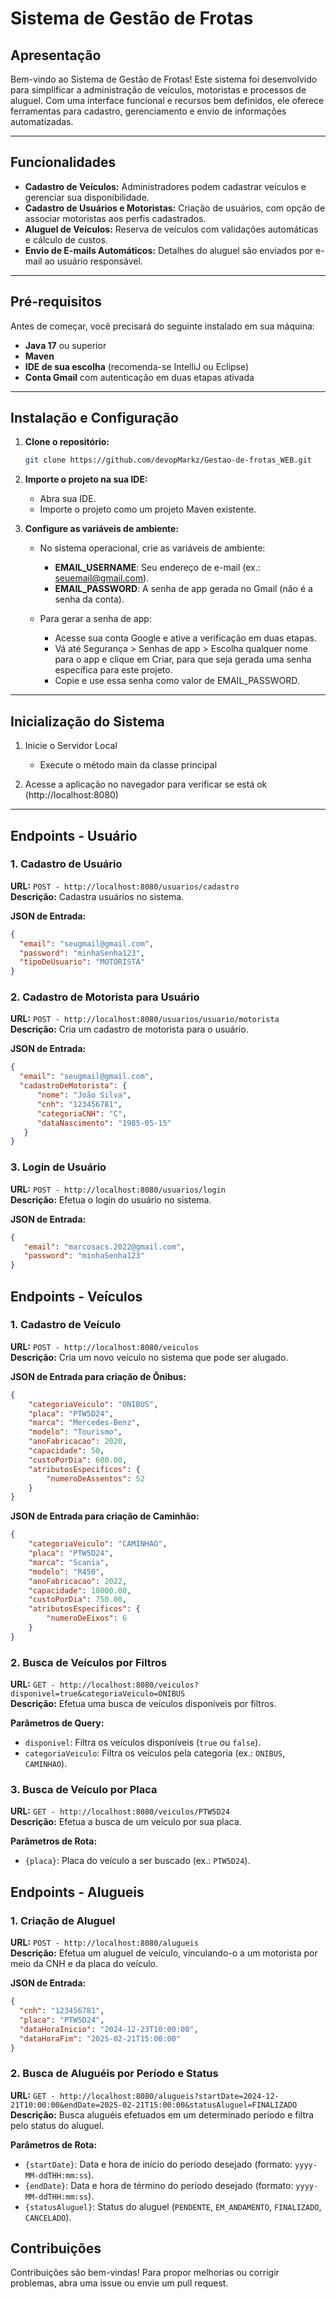 # Sistema de Gestão de Frotas

## Apresentação

Bem-vindo ao Sistema de Gestão de Frotas! Este sistema foi desenvolvido para simplificar a administração de veículos, motoristas e processos de aluguel. Com uma interface funcional e recursos bem definidos, ele oferece ferramentas para cadastro, gerenciamento e envio de informações automatizadas.

---

## Funcionalidades

- **Cadastro de Veículos:** Administradores podem cadastrar veículos e gerenciar sua disponibilidade.
- **Cadastro de Usuários e Motoristas:** Criação de usuários, com opção de associar motoristas aos perfis cadastrados.
- **Aluguel de Veículos:** Reserva de veículos com validações automáticas e cálculo de custos.
- **Envio de E-mails Automáticos:** Detalhes do aluguel são enviados por e-mail ao usuário responsável.

---

## Pré-requisitos

Antes de começar, você precisará do seguinte instalado em sua máquina:

- **Java 17** ou superior
- **Maven**
- **IDE de sua escolha** (recomenda-se IntelliJ ou Eclipse)
- **Conta Gmail** com autenticação em duas etapas ativada

---

## Instalação e Configuração

1. **Clone o repositório:**
   ```bash
   git clone https://github.com/devopMarkz/Gestao-de-frotas_WEB.git

2. **Importe o projeto na sua IDE:**
   - Abra sua IDE.
   - Importe o projeto como um projeto Maven existente.

3. **Configure as variáveis de ambiente:**
   - No sistema operacional, crie as variáveis de ambiente:
      - **EMAIL_USERNAME**: Seu endereço de e-mail (ex.: seuemail@gmail.com).
      - **EMAIL_PASSWORD**: A senha de app gerada no Gmail (não é a senha da conta).

   - Para gerar a senha de app:
      - Acesse sua conta Google e ative a verificação em duas etapas.
      - Vá até Segurança > Senhas de app > Escolha qualquer nome para o app e clique em Criar, para que seja gerada uma senha específica para este projeto.
      - Copie e use essa senha como valor de EMAIL_PASSWORD.

---

## Inicialização do Sistema

1. Inicie o Servidor Local
   - Execute o método main da classe principal
   
3. Acesse a aplicação no navegador para verificar se está ok (http://localhost:8080)

---

## Endpoints - Usuário

### 1. Cadastro de Usuário
**URL:** `POST - http://localhost:8080/usuarios/cadastro`  
**Descrição:** Cadastra usuários no sistema.

**JSON de Entrada:**
   ```json
   {
     "email": "seugmail@gmail.com",
     "password": "minhaSenha123",
     "tipoDeUsuario": "MOTORISTA"
   }
```

### 2. Cadastro de Motorista para Usuário
**URL:** `POST - http://localhost:8080/usuarios/usuario/motorista`  
**Descrição:** Cria um cadastro de motorista para o usuário.

**JSON de Entrada:**
   ```json
   {
     "email": "seugmail@gmail.com",
     "cadastroDeMotorista": {
         "nome": "João Silva",
         "cnh": "123456781",
         "categoriaCNH": "C",
         "dataNascimento": "1985-05-15"
      }
   }
```

### 3. Login de Usuário
**URL:** `POST - http://localhost:8080/usuarios/login`  
**Descrição:** Efetua o login do usuário no sistema.

**JSON de Entrada:**
   ```json
   {
      "email": "marcosacs.2022@gmail.com",
      "password": "minhaSenha123"
   }
```

## Endpoints - Veículos

### 1. Cadastro de Veículo
**URL:** `POST - http://localhost:8080/veiculos`  
**Descrição:** Cria um novo veículo no sistema que pode ser alugado.

**JSON de Entrada para criação de Ônibus:**
```json
{
    "categoriaVeiculo": "ONIBUS",
    "placa": "PTW5D24",
    "marca": "Mercedes-Benz",
    "modelo": "Tourismo",
    "anoFabricacao": 2020,
    "capacidade": 50,
    "custoPorDia": 600.00,
    "atributosEspecificos": {
        "numeroDeAssentos": 52
    }
}
```

**JSON de Entrada para criação de Caminhão:**
```json
{
    "categoriaVeiculo": "CAMINHAO",
    "placa": "PTW5D24",
    "marca": "Scania",
    "modelo": "R450",
    "anoFabricacao": 2022,
    "capacidade": 18000.00,
    "custoPorDia": 750.00,
    "atributosEspecificos": {
        "numeroDeEixos": 6
    }
}
```

### 2. Busca de Veículos por Filtros
**URL:** `GET - http://localhost:8080/veiculos?disponivel=true&categoriaVeiculo=ONIBUS`  
**Descrição:** Efetua uma busca de veículos disponíveis por filtros.  

**Parâmetros de Query:**  
- `disponivel`: Filtra os veículos disponíveis (`true` ou `false`).  
- `categoriaVeiculo`: Filtra os veículos pela categoria (ex.: `ONIBUS`, `CAMINHAO`).

### 3. Busca de Veículo por Placa
**URL:** `GET - http://localhost:8080/veiculos/PTW5D24`  
**Descrição:** Efetua a busca de um veículo por sua placa.  

**Parâmetros de Rota:**  
- `{placa}`: Placa do veículo a ser buscado (ex.: `PTW5D24`).  


## Endpoints - Alugueis

### 1. Criação de Aluguel
**URL:** `POST - http://localhost:8080/alugueis`  
**Descrição:** Efetua um aluguel de veículo, vinculando-o a um motorista por meio da CNH e da placa do veículo.  

**JSON de Entrada:**  
```json
{
  "cnh": "123456781",
  "placa": "PTW5D24",
  "dataHoraInicio": "2024-12-23T10:00:00",
  "dataHoraFim": "2025-02-21T15:00:00"
}
```

### 2. Busca de Aluguéis por Período e Status
**URL:** `GET - http://localhost:8080/alugueis?startDate=2024-12-21T10:00:00&endDate=2025-02-21T15:00:00&statusAluguel=FINALIZADO`  
**Descrição:** Busca aluguéis efetuados em um determinado período e filtra pelo status do aluguel.

**Parâmetros de Rota:**  
- `{startDate}`: Data e hora de início do período desejado (formato: `yyyy-MM-ddTHH:mm:ss`).  
- `{endDate}`: Data e hora de término do período desejado (formato: `yyyy-MM-ddTHH:mm:ss`).  
- `{statusAluguel}`: Status do aluguel (`PENDENTE`, `EM_ANDAMENTO`, `FINALIZADO`, `CANCELADO`).  



## Contribuições
Contribuições são bem-vindas! Para propor melhorias ou corrigir problemas, abra uma issue ou envie um pull request.
